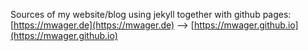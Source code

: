Sources of my website/blog using jekyll together with github pages: [https://mwager.de](https://mwager.de) --> [https://mwager.github.io](https://mwager.github.io)
